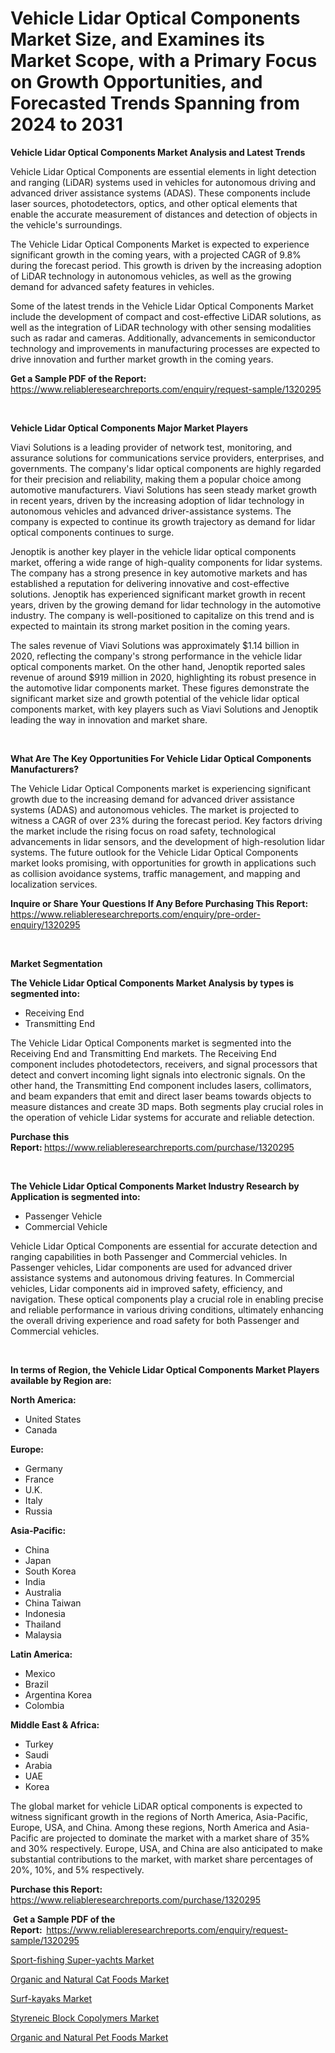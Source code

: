 <p><h1>Vehicle Lidar Optical Components Market Size, and Examines its Market Scope, with a Primary Focus on Growth Opportunities, and Forecasted Trends Spanning from 2024 to 2031</h1></p><p><strong>Vehicle Lidar Optical Components Market Analysis and Latest Trends</strong></p>
<p><p>Vehicle Lidar Optical Components are essential elements in light detection and ranging (LiDAR) systems used in vehicles for autonomous driving and advanced driver assistance systems (ADAS). These components include laser sources, photodetectors, optics, and other optical elements that enable the accurate measurement of distances and detection of objects in the vehicle's surroundings.</p><p>The Vehicle Lidar Optical Components Market is expected to experience significant growth in the coming years, with a projected CAGR of 9.8% during the forecast period. This growth is driven by the increasing adoption of LiDAR technology in autonomous vehicles, as well as the growing demand for advanced safety features in vehicles.</p><p>Some of the latest trends in the Vehicle Lidar Optical Components Market include the development of compact and cost-effective LiDAR solutions, as well as the integration of LiDAR technology with other sensing modalities such as radar and cameras. Additionally, advancements in semiconductor technology and improvements in manufacturing processes are expected to drive innovation and further market growth in the coming years.</p></p>
<p><strong>Get a Sample PDF of the Report:&nbsp;</strong> <a href="https://www.reliableresearchreports.com/enquiry/request-sample/1320295">https://www.reliableresearchreports.com/enquiry/request-sample/1320295</a></p>
<p>&nbsp;</p>
<p><strong>Vehicle Lidar Optical Components Major Market Players</strong></p>
<p><p>Viavi Solutions is a leading provider of network test, monitoring, and assurance solutions for communications service providers, enterprises, and governments. The company's lidar optical components are highly regarded for their precision and reliability, making them a popular choice among automotive manufacturers. Viavi Solutions has seen steady market growth in recent years, driven by the increasing adoption of lidar technology in autonomous vehicles and advanced driver-assistance systems. The company is expected to continue its growth trajectory as demand for lidar optical components continues to surge.</p><p>Jenoptik is another key player in the vehicle lidar optical components market, offering a wide range of high-quality components for lidar systems. The company has a strong presence in key automotive markets and has established a reputation for delivering innovative and cost-effective solutions. Jenoptik has experienced significant market growth in recent years, driven by the growing demand for lidar technology in the automotive industry. The company is well-positioned to capitalize on this trend and is expected to maintain its strong market position in the coming years.</p><p>The sales revenue of Viavi Solutions was approximately $1.14 billion in 2020, reflecting the company's strong performance in the vehicle lidar optical components market. On the other hand, Jenoptik reported sales revenue of around $919 million in 2020, highlighting its robust presence in the automotive lidar components market. These figures demonstrate the significant market size and growth potential of the vehicle lidar optical components market, with key players such as Viavi Solutions and Jenoptik leading the way in innovation and market share.</p></p>
<p>&nbsp;</p>
<p><strong>What Are The Key Opportunities For Vehicle Lidar Optical Components Manufacturers?</strong></p>
<p><p>The Vehicle Lidar Optical Components market is experiencing significant growth due to the increasing demand for advanced driver assistance systems (ADAS) and autonomous vehicles. The market is projected to witness a CAGR of over 23% during the forecast period. Key factors driving the market include the rising focus on road safety, technological advancements in lidar sensors, and the development of high-resolution lidar systems. The future outlook for the Vehicle Lidar Optical Components market looks promising, with opportunities for growth in applications such as collision avoidance systems, traffic management, and mapping and localization services.</p></p>
<p><strong>Inquire or Share Your Questions If Any Before Purchasing This Report:</strong> <a href="https://www.reliableresearchreports.com/enquiry/pre-order-enquiry/1320295">https://www.reliableresearchreports.com/enquiry/pre-order-enquiry/1320295</a></p>
<p>&nbsp;</p>
<p><strong>Market Segmentation</strong></p>
<p><strong>The Vehicle Lidar Optical Components Market Analysis by types is segmented into:</strong></p>
<p><ul><li>Receiving End</li><li>Transmitting End</li></ul></p>
<p><p>The Vehicle Lidar Optical Components market is segmented into the Receiving End and Transmitting End markets. The Receiving End component includes photodetectors, receivers, and signal processors that detect and convert incoming light signals into electronic signals. On the other hand, the Transmitting End component includes lasers, collimators, and beam expanders that emit and direct laser beams towards objects to measure distances and create 3D maps. Both segments play crucial roles in the operation of vehicle Lidar systems for accurate and reliable detection.</p></p>
<p><strong>Purchase this Report:&nbsp;</strong><a href="https://www.reliableresearchreports.com/purchase/1320295">https://www.reliableresearchreports.com/purchase/1320295</a></p>
<p>&nbsp;</p>
<p><strong>The Vehicle Lidar Optical Components Market Industry Research by Application is segmented into:</strong></p>
<p><ul><li>Passenger Vehicle</li><li>Commercial Vehicle</li></ul></p>
<p><p>Vehicle Lidar Optical Components are essential for accurate detection and ranging capabilities in both Passenger and Commercial vehicles. In Passenger vehicles, Lidar components are used for advanced driver assistance systems and autonomous driving features. In Commercial vehicles, Lidar components aid in improved safety, efficiency, and navigation. These optical components play a crucial role in enabling precise and reliable performance in various driving conditions, ultimately enhancing the overall driving experience and road safety for both Passenger and Commercial vehicles.</p></p>
<p>&nbsp;</p>
<p><strong>In terms of Region, the Vehicle Lidar Optical Components Market Players available by Region are:</strong></p>
<p>
    <p> <strong> North America: </strong>
        <ul>
            <li>United States</li>
            <li>Canada</li>
        </ul>
        </p> 
    <p> <strong> Europe: </strong>
        <ul>
            <li>Germany</li>
            <li>France</li>
            <li>U.K.</li>
            <li>Italy</li>
            <li>Russia</li>
        </ul>
        </p> 
    <p> <strong> Asia-Pacific: </strong>
        <ul>
            <li>China</li>
            <li>Japan</li>
            <li>South Korea</li>
            <li>India</li>
            <li>Australia</li>
            <li>China Taiwan</li>
            <li>Indonesia</li>
            <li>Thailand</li>
            <li>Malaysia</li>
        </ul>
        </p> 
    <p> <strong> Latin America: </strong>
        <ul>
            <li>Mexico</li>
            <li>Brazil</li>
            <li>Argentina Korea</li>
            <li>Colombia</li>
        </ul>
        </p> 
    <p> <strong> Middle East & Africa: </strong>
        <ul>
            <li>Turkey</li>
            <li>Saudi</li>
            <li>Arabia</li>
            <li>UAE</li>
            <li>Korea</li>
        </ul>
    </p>
    </p>
<p><p>The global market for vehicle LiDAR optical components is expected to witness significant growth in the regions of North America, Asia-Pacific, Europe, USA, and China. Among these regions, North America and Asia-Pacific are projected to dominate the market with a market share of 35% and 30% respectively. Europe, USA, and China are also anticipated to make substantial contributions to the market, with market share percentages of 20%, 10%, and 5% respectively.</p></p>
<p><strong>Purchase this Report: </strong><a href="https://www.reliableresearchreports.com/purchase/1320295">https://www.reliableresearchreports.com/purchase/1320295</a></p>
<p>&nbsp;<strong>Get a Sample PDF of the Report:&nbsp;&nbsp;</strong><a href="https://www.reliableresearchreports.com/enquiry/request-sample/1320295">https://www.reliableresearchreports.com/enquiry/request-sample/1320295</a></p>
<p><strong></strong></p>
<p><p><a href="https://changeable-paste-463.notion.site/Sport-fishing-Super-yachts-Market-Size-Growth-Outlook-from-2024-to-2031-projecting-at-Market-s-Tre-ce6910565a6b4e6eb2bf7c2f21fe55ce">Sport-fishing Super-yachts Market</a></p><p><a href="https://view.publitas.com/reportprime-1/organic-and-natural-cat-foods-market-size-growth-outlook-from-2024-to-2031-projecting-at-markets-trends-analysis-by-application-regional-outlook-and-revenue/">Organic and Natural Cat Foods Market</a></p><p><a href="https://fuschia-pecorino-a6d.notion.site/Global-Surf-kayaks-Market-by-Types-Applications-and-Major-Players-with-Regional-Growth-Rate-Analy-4ba4ccf1bc154fe2a9bb82c4ad740dd3">Surf-kayaks Market</a></p><p><a href="https://florentine-yuzu-f42.notion.site/Styreneic-Block-Copolymers-Market-Size-Reflecting-a-Forecast-Till-2031-Market-By-Type-By-Applicati-15ddeacc9ac2474c90357c55c9f70ed3">Styreneic Block Copolymers Market</a></p><p><a href="https://view.publitas.com/reportprime-1/organic-and-natural-pet-foods-market-provides-a-comprehensive-analysis-including-a-macro-overview-of-the-market-as-well-as-micro-details-such-as-market-size-and-competitive-landscape/">Organic and Natural Pet Foods Market</a></p></p>
